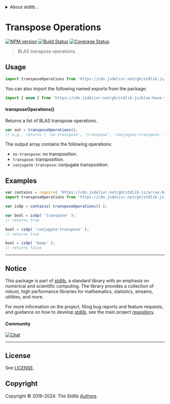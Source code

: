 <!--

@license Apache-2.0

Copyright (c) 2024 The Stdlib Authors.

Licensed under the Apache License, Version 2.0 (the "License");
you may not use this file except in compliance with the License.
You may obtain a copy of the License at

   http://www.apache.org/licenses/LICENSE-2.0

Unless required by applicable law or agreed to in writing, software
distributed under the License is distributed on an "AS IS" BASIS,
WITHOUT WARRANTIES OR CONDITIONS OF ANY KIND, either express or implied.
See the License for the specific language governing permissions and
limitations under the License.

-->


<details>
  <summary>
    About stdlib...
  </summary>
  <p>We believe in a future in which the web is a preferred environment for numerical computation. To help realize this future, we've built stdlib. stdlib is a standard library, with an emphasis on numerical and scientific computation, written in JavaScript (and C) for execution in browsers and in Node.js.</p>
  <p>The library is fully decomposable, being architected in such a way that you can swap out and mix and match APIs and functionality to cater to your exact preferences and use cases.</p>
  <p>When you use stdlib, you can be absolutely certain that you are using the most thorough, rigorous, well-written, studied, documented, tested, measured, and high-quality code out there.</p>
  <p>To join us in bringing numerical computing to the web, get started by checking us out on <a href="https://github.com/stdlib-js/stdlib">GitHub</a>, and please consider <a href="https://opencollective.com/stdlib">financially supporting stdlib</a>. We greatly appreciate your continued support!</p>
</details>

# Transpose Operations

[![NPM version][npm-image]][npm-url] [![Build Status][test-image]][test-url] [![Coverage Status][coverage-image]][coverage-url] <!-- [![dependencies][dependencies-image]][dependencies-url] -->

> BLAS transpose operations.

<!-- Section to include introductory text. Make sure to keep an empty line after the intro `section` element and another before the `/section` close. -->

<section class="intro">

</section>

<!-- /.intro -->

<!-- Package usage documentation. -->



<section class="usage">

## Usage

```javascript
import transposeOperations from 'https://cdn.jsdelivr.net/gh/stdlib-js/blas-base-transpose-operations@deno/mod.js';
```

You can also import the following named exports from the package:

```javascript
import { enum } from 'https://cdn.jsdelivr.net/gh/stdlib-js/blas-base-transpose-operations@deno/mod.js';
```

#### transposeOperations()

Returns a list of BLAS transpose operations.

```javascript
var out = transposeOperations();
// e.g., returns [ 'no-transpose', 'transpose', 'conjugate-transpose' ]
```

The output array contains the following operations:

-   `no-transpose`: no transposition.
-   `transpose`: transposition.
-   `conjugate-transpose`: conjugate transposition.

</section>

<!-- /.usage -->

<!-- Package usage notes. Make sure to keep an empty line after the `section` element and another before the `/section` close. -->

<section class="notes">

</section>

<!-- /.notes -->

<!-- Package usage examples. -->

<section class="examples">

## Examples

<!-- eslint no-undef: "error" -->

```javascript
var contains = require( 'https://cdn.jsdelivr.net/gh/stdlib-js/array-base-assert-contains' ).factory;
import transposeOperations from 'https://cdn.jsdelivr.net/gh/stdlib-js/blas-base-transpose-operations@deno/mod.js';

var isOp = contains( transposeOperations() );

var bool = isOp( 'transpose' );
// returns true

bool = isOp( 'conjugate-transpose' );
// returns true

bool = isOp( 'beep' );
// returns false
```

</section>

<!-- /.examples -->

<!-- C interface documentation. -->



<!-- Section to include cited references. If references are included, add a horizontal rule *before* the section. Make sure to keep an empty line after the `section` element and another before the `/section` close. -->

<section class="references">

</section>

<!-- /.references -->

<!-- Section for related `stdlib` packages. Do not manually edit this section, as it is automatically populated. -->

<section class="related">

</section>

<!-- /.related -->

<!-- Section for all links. Make sure to keep an empty line after the `section` element and another before the `/section` close. -->


<section class="main-repo" >

* * *

## Notice

This package is part of [stdlib][stdlib], a standard library with an emphasis on numerical and scientific computing. The library provides a collection of robust, high performance libraries for mathematics, statistics, streams, utilities, and more.

For more information on the project, filing bug reports and feature requests, and guidance on how to develop [stdlib][stdlib], see the main project [repository][stdlib].

#### Community

[![Chat][chat-image]][chat-url]

---

## License

See [LICENSE][stdlib-license].


## Copyright

Copyright &copy; 2016-2024. The Stdlib [Authors][stdlib-authors].

</section>

<!-- /.stdlib -->

<!-- Section for all links. Make sure to keep an empty line after the `section` element and another before the `/section` close. -->

<section class="links">

[npm-image]: http://img.shields.io/npm/v/@stdlib/blas-base-transpose-operations.svg
[npm-url]: https://npmjs.org/package/@stdlib/blas-base-transpose-operations

[test-image]: https://github.com/stdlib-js/blas-base-transpose-operations/actions/workflows/test.yml/badge.svg?branch=v0.1.0
[test-url]: https://github.com/stdlib-js/blas-base-transpose-operations/actions/workflows/test.yml?query=branch:v0.1.0

[coverage-image]: https://img.shields.io/codecov/c/github/stdlib-js/blas-base-transpose-operations/main.svg
[coverage-url]: https://codecov.io/github/stdlib-js/blas-base-transpose-operations?branch=main

<!--

[dependencies-image]: https://img.shields.io/david/stdlib-js/blas-base-transpose-operations.svg
[dependencies-url]: https://david-dm.org/stdlib-js/blas-base-transpose-operations/main

-->

[chat-image]: https://img.shields.io/gitter/room/stdlib-js/stdlib.svg
[chat-url]: https://app.gitter.im/#/room/#stdlib-js_stdlib:gitter.im

[stdlib]: https://github.com/stdlib-js/stdlib

[stdlib-authors]: https://github.com/stdlib-js/stdlib/graphs/contributors

[umd]: https://github.com/umdjs/umd
[es-module]: https://developer.mozilla.org/en-US/docs/Web/JavaScript/Guide/Modules

[deno-url]: https://github.com/stdlib-js/blas-base-transpose-operations/tree/deno
[deno-readme]: https://github.com/stdlib-js/blas-base-transpose-operations/blob/deno/README.md
[umd-url]: https://github.com/stdlib-js/blas-base-transpose-operations/tree/umd
[umd-readme]: https://github.com/stdlib-js/blas-base-transpose-operations/blob/umd/README.md
[esm-url]: https://github.com/stdlib-js/blas-base-transpose-operations/tree/esm
[esm-readme]: https://github.com/stdlib-js/blas-base-transpose-operations/blob/esm/README.md
[branches-url]: https://github.com/stdlib-js/blas-base-transpose-operations/blob/main/branches.md

[stdlib-license]: https://raw.githubusercontent.com/stdlib-js/blas-base-transpose-operations/main/LICENSE

</section>

<!-- /.links -->
